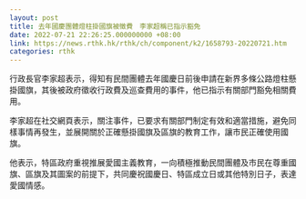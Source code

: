 ```yaml
---
layout: post
title: 去年國慶團體燈柱掛國旗被徵費　李家超稱已指示豁免
date: 2022-07-21 22:26:25.000000000 +08:00
link: https://news.rthk.hk/rthk/ch/component/k2/1658793-20220721.htm
categories: rthk
---
```


行政長官李家超表示，得知有民間團體去年國慶日前後申請在新界多條公路燈柱懸掛國旗，其後被政府徵收行政費及巡查費用的事件，他已指示有關部門豁免相關費用。

李家超在社交網頁表示，關注事件，已要求有關部門制定有效和適當措施，避免同樣事情再發生，並展開關於正確懸掛國旗及區旗的教育工作，讓市民正確使用國旗。

他表示，特區政府重視推展愛國主義教育，一向積極推動民間團體及市民在尊重國旗、區旗及其圖案的前提下，共同慶祝國慶日、特區成立日或其他特別日子，表達愛國情感。
